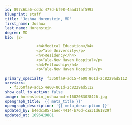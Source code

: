 ```yaml
---
id: 897c6ba6-cddc-477d-bf98-4aad1faf5993
blueprint: staff
title: 'Joshua Horenstein, MD'
first_name: Joshua
last_name: Horenstein
degree: MD
bio: |2-

              <h4>Medical Education</h4>
              <p>Yale University</p>
              <h4>Residency</h4>
              <p>Yale-New Haven Hospital</p>
              <h4>Fellowship</h4>
              <p>Yale-New Haven Hospital</p>
          
primary_specialty: f3350fa9-ad15-4e00-861d-2c8229ad5112
services:
  - f3350fa9-ad15-4e00-861d-2c8229ad5112
show_call_to_action: false
image: horenstein_joshua-md-e1602083028426.jpg
opengraph_title: '{{ meta_title }}'
opengraph_description: '{{ meta_description }}'
updated_by: b4edca85-1aed-4414-b76d-caa31d61829f
updated_at: 1696429881
---
```

